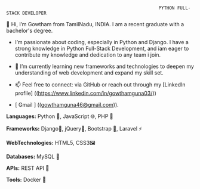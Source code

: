                                                              PYTHON FULL-STACK DEVELOPER
                                                             
👋 Hi, I’m Gowtham from TamilNadu, INDIA. I am a recent graduate with a bachelor's degree.

- I’m passionate about coding, especially in Python and Django. I have a strong knowledge in Python Full-Stack Development, and iam eager to contribute my knowledge and dedication to any team i join.
  
- 🌱 I’m currently learning new frameworks and technologies to deepen my understanding of web development and expand my skill set.

- 📫 Feel free to connect: via GitHub or reach out through my [LinkedIn profile] ((https://www.linkedin.com/in/gowthamguna03/))
- [ Gmail ] ((gowthamguna46@gmail.com)).





**Languages:** Python 🐍, JavaScript 🌐, PHP 🐘

**Frameworks:** Django🚀, jQuery📜, Bootstrap 🎨, Laravel ⚡

**WebTechnologies:** HTML5, CSS3🖼

**Databases:** MySQL 💾

**APIs:** REST API 🔗

**Tools:** Docker 🐳

